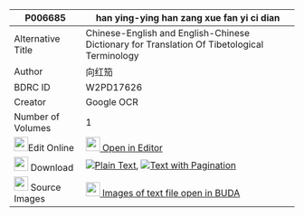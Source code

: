 |P006685|han ying-ying han zang xue fan yi ci dian 
| --- | --- 
|Alternative Title |Chinese-English and English-Chinese Dictionary for Translation Of Tibetological Terminology
|Author| 向红笳
|BDRC ID | W2PD17626
|Creator | Google OCR
|Number of Volumes| 1
|<img width="25" src="https://img.icons8.com/color/25/000000/edit-property.png">Edit Online| [<img width="25" src="https://avatars.githubusercontent.com/u/45091458?s=200&v=4"> Open in Editor](http://editor.openpecha.org/P006685)
|<img width="25" src="https://img.icons8.com/fluent/48/000000/download-2.png"/>  Download | [![](https://img.icons8.com/color/20/000000/txt.png)Plain Text](https://github.com/Openpecha/P006685/releases/download/v2/han_ying-ying_han_zang_xue_fan_plain_P006685.zip), [![](https://img.icons8.com/color/20/000000/txt.png)Text with Pagination](https://github.com/Openpecha/P006685/releases/download/v2/han_ying-ying_han_zang_xue_fan_pages_P006685.zip)
|<img width="25" src="https://img.icons8.com/plasticine/100/000000/pictures-folder.png"/>  Source Images | [<img width="25" src="https://library.bdrc.io/icons/BUDA-small.svg"> Images of text file open in BUDA](https://library.bdrc.io/show/bdr:W2PD17626)